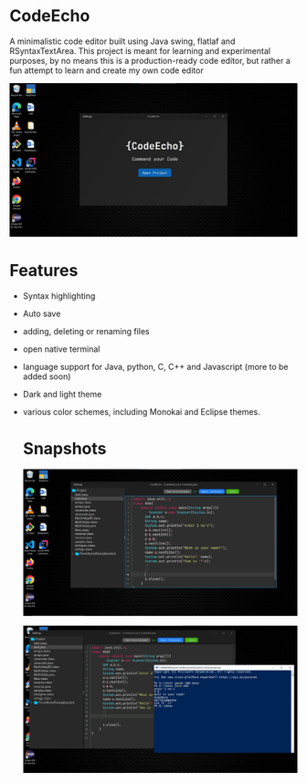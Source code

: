 # CodeEcho

A minimalistic code editor built using Java swing, flatlaf and RSyntaxTextArea. 
This project is meant for learning and experimental purposes, by no means this is a production-ready code editor, but rather a fun attempt to learn and create my own code editor

![Screenshot 2024-10-06 135007](https://github.com/PankajKandari08/CodeEcho/blob/main/CodeEcho/assests/Screenshot%202025-05-31%20185919.jpg)

# Features
* Syntax highlighting
* Auto save
* adding, deleting or renaming files
* open native terminal
* language support for Java, python, C, C++ and Javascript (more to be added soon)
* Dark and light theme
* various color schemes, including Monokai and Eclipse themes.

  # Snapshots

  ![Screenshot 2024-10-06 135225](https://github.com/PankajKandari08/CodeEcho/blob/main/CodeEcho/assests/Screenshot%202025-05-31%20190149.jpg)
  
  ![Screenshot 2024-10-06 135324](https://github.com/PankajKandari08/CodeEcho/blob/main/CodeEcho/assests/Screenshot%202025-05-31%20190429.jpg)

